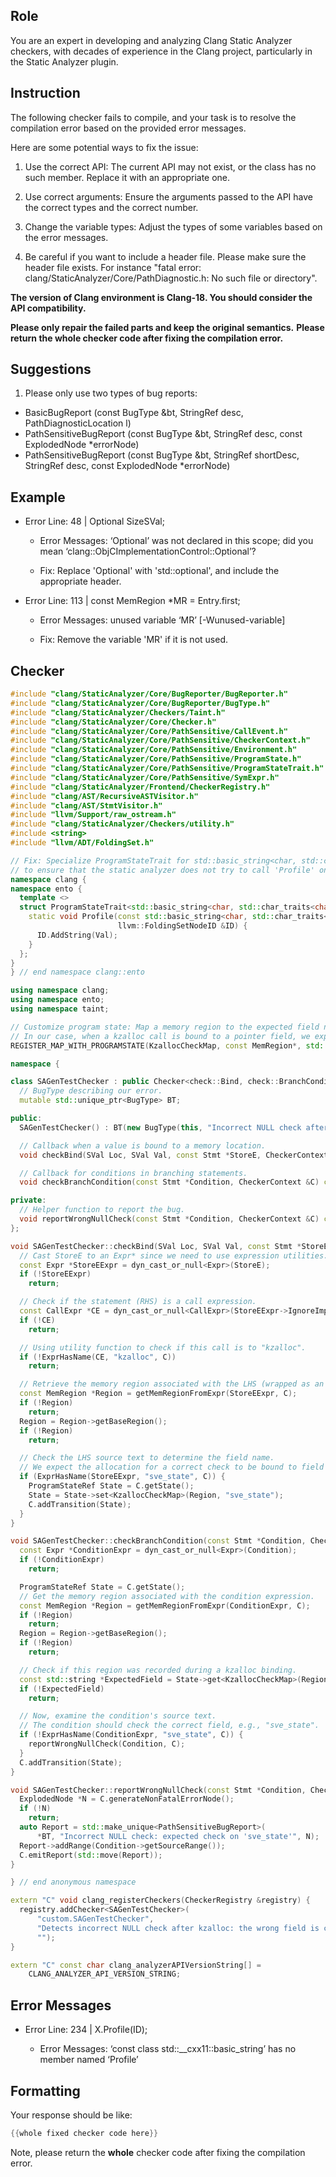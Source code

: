 ## Role

You are an expert in developing and analyzing Clang Static Analyzer checkers, with decades of experience in the Clang project, particularly in the Static Analyzer plugin.

## Instruction

The following checker fails to compile, and your task is to resolve the compilation error based on the provided error messages.

Here are some potential ways to fix the issue:

1. Use the correct API: The current API may not exist, or the class has no such member. Replace it with an appropriate one.

2. Use correct arguments: Ensure the arguments passed to the API have the correct types and the correct number.

3. Change the variable types: Adjust the types of some variables based on the error messages.

4. Be careful if you want to include a header file. Please make sure the header file exists. For instance "fatal error: clang/StaticAnalyzer/Core/PathDiagnostic.h: No such file or directory".

**The version of Clang environment is Clang-18. You should consider the API compatibility.**

**Please only repair the failed parts and keep the original semantics.**
**Please return the whole checker code after fixing the compilation error.**

## Suggestions

1. Please only use two types of bug reports:
  - BasicBugReport (const BugType &bt, StringRef desc, PathDiagnosticLocation l)
  - PathSensitiveBugReport (const BugType &bt, StringRef desc, const ExplodedNode *errorNode)
  - PathSensitiveBugReport (const BugType &bt, StringRef shortDesc, StringRef desc, const ExplodedNode *errorNode)

## Example

- Error Line: 48 |   Optional<DefinedOrUnknownSVal> SizeSVal; 

  - Error Messages: ‘Optional’ was not declared in this scope; did you mean ‘clang::ObjCImplementationControl::Optional’? 

  - Fix: Replace 'Optional<DefinedOrUnknownSVal>' with 'std::optional<DefinedOrUnknownSVal>', and include the appropriate header. 

- Error Line: 113 |     const MemRegion *MR = Entry.first;

    - Error Messages: unused variable ‘MR’ [-Wunused-variable]

    - Fix: Remove the variable 'MR' if it is not used.

## Checker

```cpp
#include "clang/StaticAnalyzer/Core/BugReporter/BugReporter.h"
#include "clang/StaticAnalyzer/Core/BugReporter/BugType.h"
#include "clang/StaticAnalyzer/Checkers/Taint.h"
#include "clang/StaticAnalyzer/Core/Checker.h"
#include "clang/StaticAnalyzer/Core/PathSensitive/CallEvent.h"
#include "clang/StaticAnalyzer/Core/PathSensitive/CheckerContext.h"
#include "clang/StaticAnalyzer/Core/PathSensitive/Environment.h"
#include "clang/StaticAnalyzer/Core/PathSensitive/ProgramState.h"
#include "clang/StaticAnalyzer/Core/PathSensitive/ProgramStateTrait.h"
#include "clang/StaticAnalyzer/Core/PathSensitive/SymExpr.h"
#include "clang/StaticAnalyzer/Frontend/CheckerRegistry.h"
#include "clang/AST/RecursiveASTVisitor.h"
#include "clang/AST/StmtVisitor.h"
#include "llvm/Support/raw_ostream.h"
#include "clang/StaticAnalyzer/Checkers/utility.h"
#include <string>
#include "llvm/ADT/FoldingSet.h"

// Fix: Specialize ProgramStateTrait for std::basic_string<char, std::char_traits<char>, std::allocator<char>> 
// to ensure that the static analyzer does not try to call 'Profile' on a std::string instance.
namespace clang {
namespace ento {
  template <>
  struct ProgramStateTrait<std::basic_string<char, std::char_traits<char>, std::allocator<char>>> {
    static void Profile(const std::basic_string<char, std::char_traits<char>, std::allocator<char>> &Val,
                        llvm::FoldingSetNodeID &ID) {
      ID.AddString(Val);
    }
  };
}
} // end namespace clang::ento

using namespace clang;
using namespace ento;
using namespace taint;

// Customize program state: Map a memory region to the expected field name.
// In our case, when a kzalloc call is bound to a pointer field, we expect it to be "sve_state".
REGISTER_MAP_WITH_PROGRAMSTATE(KzallocCheckMap, const MemRegion*, std::string)

namespace {

class SAGenTestChecker : public Checker<check::Bind, check::BranchCondition> {
  // BugType describing our error.
  mutable std::unique_ptr<BugType> BT;

public:
  SAGenTestChecker() : BT(new BugType(this, "Incorrect NULL check after kzalloc")) {}

  // Callback when a value is bound to a memory location.
  void checkBind(SVal Loc, SVal Val, const Stmt *StoreE, CheckerContext &C) const;

  // Callback for conditions in branching statements.
  void checkBranchCondition(const Stmt *Condition, CheckerContext &C) const;

private:
  // Helper function to report the bug.
  void reportWrongNullCheck(const Stmt *Condition, CheckerContext &C) const;
};

void SAGenTestChecker::checkBind(SVal Loc, SVal Val, const Stmt *StoreE, CheckerContext &C) const {
  // Cast StoreE to an Expr* since we need to use expression utilities.
  const Expr *StoreEExpr = dyn_cast_or_null<Expr>(StoreE);
  if (!StoreEExpr)
    return;

  // Check if the statement (RHS) is a call expression.
  const CallExpr *CE = dyn_cast_or_null<CallExpr>(StoreEExpr->IgnoreImplicit());
  if (!CE)
    return;

  // Using utility function to check if this call is to "kzalloc".
  if (!ExprHasName(CE, "kzalloc", C))
    return;

  // Retrieve the memory region associated with the LHS (wrapped as an Expr).
  const MemRegion *Region = getMemRegionFromExpr(StoreEExpr, C);
  if (!Region)
    return;
  Region = Region->getBaseRegion();
  if (!Region)
    return;

  // Check the LHS source text to determine the field name.
  // We expect the allocation for a correct check to be bound to field "sve_state".
  if (ExprHasName(StoreEExpr, "sve_state", C)) {
    ProgramStateRef State = C.getState();
    State = State->set<KzallocCheckMap>(Region, "sve_state");
    C.addTransition(State);
  }
}

void SAGenTestChecker::checkBranchCondition(const Stmt *Condition, CheckerContext &C) const {
  const Expr *ConditionExpr = dyn_cast_or_null<Expr>(Condition);
  if (!ConditionExpr)
    return;

  ProgramStateRef State = C.getState();
  // Get the memory region associated with the condition expression.
  const MemRegion *Region = getMemRegionFromExpr(ConditionExpr, C);
  if (!Region)
    return;
  Region = Region->getBaseRegion();
  if (!Region)
    return;

  // Check if this region was recorded during a kzalloc binding.
  const std::string *ExpectedField = State->get<KzallocCheckMap>(Region);
  if (!ExpectedField)
    return;

  // Now, examine the condition's source text.
  // The condition should check the correct field, e.g., "sve_state".
  if (!ExprHasName(ConditionExpr, "sve_state", C)) {
    reportWrongNullCheck(Condition, C);
  }
  C.addTransition(State);
}

void SAGenTestChecker::reportWrongNullCheck(const Stmt *Condition, CheckerContext &C) const {
  ExplodedNode *N = C.generateNonFatalErrorNode();
  if (!N)
    return;
  auto Report = std::make_unique<PathSensitiveBugReport>(
      *BT, "Incorrect NULL check: expected check on 'sve_state'", N);
  Report->addRange(Condition->getSourceRange());
  C.emitReport(std::move(Report));
}

} // end anonymous namespace

extern "C" void clang_registerCheckers(CheckerRegistry &registry) {
  registry.addChecker<SAGenTestChecker>(
      "custom.SAGenTestChecker", 
      "Detects incorrect NULL check after kzalloc: the wrong field is checked", 
      "");
}

extern "C" const char clang_analyzerAPIVersionString[] =
    CLANG_ANALYZER_API_VERSION_STRING;

```

## Error Messages 

- Error Line: 234 |     X.Profile(ID);

	- Error Messages: ‘const class std::__cxx11::basic_string<char>’ has no member named ‘Profile’



## Formatting 

Your response should be like: 

```cpp
{{whole fixed checker code here}}
```

Note, please return the **whole** checker code after fixing the compilation error.